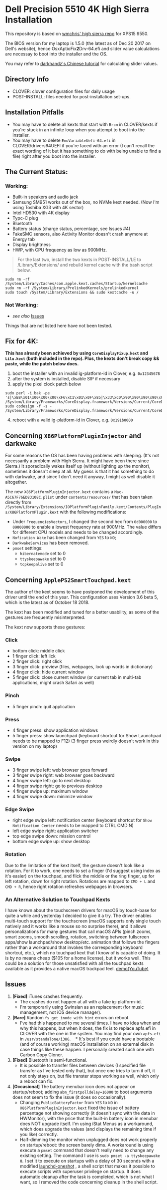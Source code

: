 # Dell Precision 5510 4K High Sierra Installation

This repository is based on [wmchris' high sierra repo](https://github.com/wmchris/DellXPS15-9550-OSX) for XPS15 9550.


The BIOS version for my laptop is 1.5.0 (the latest as of Dec 20 2017 on Dell's website), hence OsxAptioFix**2**Drv-64.efi and slider value calculations are necessay to boot into the installer and the OS.


You may refer to [darkhandz's Chinese tutorial](https://github.com/darkhandz/XPS15-9550-High-Sierra/blob/master/README.md) for calculating slider values. 


## Directory Info
* CLOVER: clover configuration files for daily usage
* POST-INSTALL: files needed for post-installation set-ups.


## Installation Pitfalls
* You may have to delete all kexts that start with `Brcm` in CLOVER/kexts if you're stuck in an infinite loop when you attempt to boot into the installer.
* You may have to delete `EmuVariableUefi-64.efi` in CLOVER/drivers64UEFI if you're faced with an error (I can't recall the exact wording of it but it has something to do with being unable to find a file) right after you boot into the installer.



## The Current Status:
### Working:
* Built-in speakers and audio jack
* Samsung SM951 works out of the box, no NVMe kext needed. (Now I'm using Toshiba XG3 with 4K sector)
* Intel HD530 with 4K display
* Typc-C plug
* Bluetooth
* Battery status (charge status, percentage, see Issues #4)
* FakeSMC sensors, also Activity Monitor doesn't crash anymore at Energy tab
* Display brightness
* HWP, with CPU frequency as low as 900MHz.

> For the last two, install the two kexts in POST-INSTALL/LE to /Library/Extensions/ and rebuild kernel cache with the bash script below.

```
sudo rm -rf /System/Library/Caches/com.apple.kext.caches/Startup/kernelcache  
sudo rm -rf /System/Library/PrelinkedKernels/prelinkedkernel  
sudo touch /System/Library/Extensions && sudo kextcache -u /
```

### Not Working:
* *see also* [Issues](#issues)

Things that are not listed here have not been tested.


## Fix for 4K:
__This has already been achieved by using `CoreDisplayFixup.kext` and `Lilu.kext` (both included in the repo). Plus, the kexts don't break copy && paste, while the patch below does.__ 

1. boot the installer with an invalid ig-platform-id in Clover, e.g. `0x12345678`
2. after the system is installed, disable SIP if necessary
3. apply the pixel clock patch below

```
sudo perl -i.bak -pe 's|\xB8\x01\x00\x00\x00\xF6\xC1\x01\x0F\x85|\x33\xC0\x90\x90\x90\x90\x90\x90\x90\xE9|sg' /System/Library/Frameworks/CoreDisplay.framework/Versions/Current/CoreDisplay
sudo codesign -f -s - /System/Library/Frameworks/CoreDisplay.framework/Versions/Current/CoreDisplay
```

4. reboot with a valid ig-platform-id in Clover, e.g. `0x191b0000`


## Concerning `X86PlatformPluginInjector` and darkwake
For some reasons the OS has been having problems with sleeping. (It's not necessarily a problem with High Sierra. It might have been there since Sierra.) It sporadically wakes itself up (without lighting up the monitor), sometimes it doesn't sleep at all. My guess is that it has something to do with darkwake, and since I don't need it anyway, I might as well disable it altogether. 

The new `X86PlatformPluginInjector.kext` contains a `Mac-A5C67F76ED83108C.plist` under `contents/resources/` that has been taken directly from `/System/Library/Extensions/IOPlatformPluginFamily.kext/Contents/PlugIns/X86PlatformPlugin.kext` with the following modifications:
* Under `FrequenciesVectors`, I changed the second hex from `0d000000` to `09000000` to enable a lowest frequency rate at 900MHz. The value differs for different CPU models and needs to be changed accordingly.
* `Nofication Wake` has been changed from `YES` to `NO`;
* `DarkwakeServices` has been removed.
* `pmset` settings:
	* `hibernatemode` set to 0
	* `ttyskeepawake` set to 0
	* `tcpkeepalive` set to 0


## Concerning `ApplePS2SmartTouchpad.kext`
The author of the kext seems to have postponed the development of this driver until the end of this year. This configuration uses Version 3.6 beta 5, which is the latest as of October 18 2018.

The kext has been modified and tuned for a better usability, as some of the gestures are frequently misinterpreted.

The kext now supports these gestures:
### Click
* bottom click: middle click
* 1 finger click: left lick
* 2 finger click: right click
* 3 finger click: preview (files, webpages, look up words in dictionary)
* 4 finger click: hide current window
* 5 finger click: close current window (or current tab in multi-tab applications, might crash Safari as well)

### Pinch
* 5 finger pinch: quit application

### Press
* 4 finger press: show application windows
* 5 finger press: show launchpad (keyboard shortcut for Show Launchpad needs to be mapped to F12)
(3 finger press weirdly doesn't work in this version on my laptop)

### Swipe
* 3 finger swipe left: web browser goes forward
* 3 finger swipe right: web browser goes backward
* 4 finger swipe left: go to next desktop
* 4 finger swipe right: go to previous desktop
* 4 finger swipe up: maximum window
* 4 finger swipe down: minimize window

### Edge Swipe
* right edge swipe left: notification center (keyboard shortcut for `Show Notification Center` needs to be mapped to CTRL CMD N)
* left edge swipe right: application switcher
* top edge swipe down: mission control
* bottom edge swipe up: show desktop

### Rotation
Due to the limitation of the kext itself, the gesture doesn't look like a rotation. For it to work, one needs to set a finger (I'd suggest using index as it's easier) on the touchpad, and flick the middle or the ring finger, up for left rotation, down for right rotation.
Rotations are mapped to `CMD + L` and `CMD + R`, hence right rotation refreshes webpages in browsers.


### An Alternative Solution to Touchpad Kexts
I have known about the touchscreen drivers for macOS by touch-base for quite a while and yesterday I decided to give it a try. The driver enables multi-touch support for the touchscreen (macOS supports only single touch natively and it works like a mouse so no surprise there), and it allows personalizations for many gestures that call macOS APIs (pinch zooms, smart zooms, smooth scrolling, rotation, switching between fullscreen apps/show launchpad/show desktop/etc. animation that follows the fingers rather than a workaround that invokes the corresponding keyboard shortcut, etc.), which no touchpad kext that I know of is capable of doing. It is by no means cheap ($105 for a home license), but it works well. This could be a solution for those unsatisfied with all the touchpad kexts available as it provides a native macOS trackpad feel. [demo(YouTube)](https://www.youtube.com/watch?v=rOvU1TdL2-8)


## Issues <a name="issues"></a>
1. __[Fixed]__ iTunes crashes frequently. 
    * The crashes do not happen at all with a fake ig-platform-id. 
    * I'm temporarily using Swinsian as an replacement (for music management, not iOS device manager).
2. __[Rare]__ Random `fs_get_inode_with_hint` errors on reboot.
    * I've had this happened to me several times. I have no idea when and why this happens, but when it does, the fix is to replace apfs.efi in CLOVER with the one in the system. You may find your own `apfs.efi` in `/usr/standalone/i386`. 
    * It's best if you could have a bootable (and of course working) macOS installation on an external disk in case things like these happen. I personally created such one with Carbon Copy Cloner.
3. __[Fixed]__ Bluetooth is semi-functional.
    * It is possible to transfer files between devices (I specified file transfer as I've tested only that), but once one tries to turn it off, it not only stays on, but file transter stops working as well, which only a reboot can fix.
4. __[Occasional]__ The battery menubar icon does not appear on startup/reboot; adding `abm_firstpolldelay=16000` to boot arguments does not seem to fix the issue (it does so occasionally).
    * Changing `PublicBatteryFactor` from `YES` to `NO` in `X86PlatformPluginInjector.kext` fixed the issue of battery percentage not showing correctly (it doesn't sync with the data in HWMonitor), with the price that the built-in battery icon in menubar does NOT upgrade itself. I'm using iStat Menus as a workaround, which does upgrade the values (and displays the remaining time if you like) correctly.
    * Half-dimming the monitor when unplugged does not work properly on startup/reboot: the screen barely dims. A workaround is using execute a `pmset` command that doesn't really need to change any existing setting. The command I use is `sudo pmset -a ttyskeepawake 0`. I set it to execute on startups with a delay of 30 seconds with a modified [launchd-oneshot](https://github.com/cybertk/launchd-oneshot) , a shell script that makes it possible to execute scripts with superuser privilege on startup. It does automatic cleanup after the task is completed, which is not what I want, so I removed the code concerning cleanup in the shell script. 
